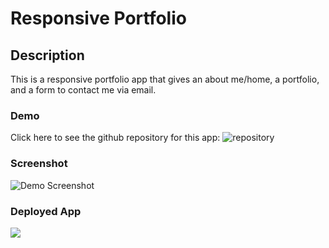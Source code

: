 # Responsive Portfolio

## Description

This is a responsive portfolio app that gives an about me/home, a portfolio, and a form to contact me via email.  

### Demo
Click here to see the github repository for this app:
![repository](Scott7710.gthub.io/responsivePortfolio/)

### Screenshot
![Demo Screenshot]()

### Deployed App
![](https://scott7710.github.io/Responsive-Portfolio/)


